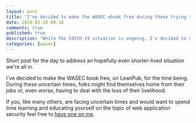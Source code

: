 ```yaml
---
layout: post
title: "I've decided to make the WASEC ebook free during these trying times"
date: 2020-03-20 08:10
comments: true
published: true
description: "While the COVID-19 situation is ongoing, I'v decided to make the WASEC e-book free."
categories: [wasec]
---
```


Short post for the day to address an hopefully even shorter-lived situation
we're all in.

<!-- more -->

I've decided to make the WASEC book free, on LeanPub, for the time being.
During these uncertain times, folks might find themselves home from their
jobs or, even worse, having to deal with the loss of their livelihood.

If you, like many others, are facing uncertain times and would want
to spend time learning and educating yourself on the topic of web application
security feel free to [have one on me](https://leanpub.com/wasec).
